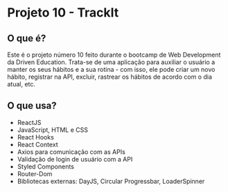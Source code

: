 # Projeto 10 - TrackIt

## O que é?

Este é o projeto número 10 feito durante o bootcamp de Web Development da Driven Education. Trata-se de uma aplicação para auxiliar o usuário a manter os seus hábitos e a sua rotina - com isso, ele pode criar um novo hábito, registrar na API, excluir, rastrear os hábitos de acordo com o dia atual, etc.

## O que usa?

- ReactJS
- JavaScript, HTML e CSS
- React Hooks
- React Context
- Axios para comunicação com as APIs
- Validação de login de usuário com a API
- Styled Components
- Router-Dom
- Bibliotecas externas: DayJS, Circular Progressbar, LoaderSpinner